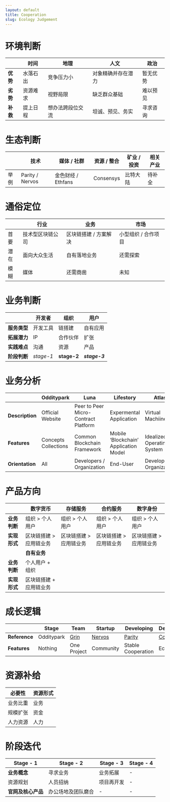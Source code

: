 ```yaml
---
layout: default
title: Cooperation
slug: Ecology Judgement
---
```


# 环境判断

|          | 时间     | 地理             | 人文               | 政治     |
| -------- | -------- | ---------------- | ------------------ | -------- |
| __优势__ | 水落石出 | 竞争压力小       | 对象精确并存在潜力 | 暂无优势 |
| __劣势__ | 资源难求 | 视野局限         | 缺乏群众基础       | 难以预见 |
| __补救__ | 提上日程 | 想办法跨段位交流 | 坦诚、预见、务实   | 寻求咨询 |


# 生态判断

|      | 技术            | 媒体 / 社群        | 资源 / 整合 | 矿业 / 投资 | 相关产业 |
| ---- | --------------- | ------------------ | ----------- | ----------- | -------- |
| 举例 | Parity / Nervos | 金色财经 / Ethfans | Consensys   | 比特大陆    | 待补全   |



# 通俗定位

|      | 行业             | 业务                  | 市场                |
| ---- | ---------------- | --------------------- | ------------------- |
| 首要 | 技术型区块链公司 | 区块链搭建 / 方案解决 | 小型组织 / 合作项目 |
| 潜在 | 面向大众生活     | 自有落地业务          | 还需探索            |
| 模糊 | 媒体             | 还需商凿              | 未知                |



# 业务判断

|              | 开发者    | 组织        | 用户          |
| ------------ | --------- | ----------- | ------------- |
| __服务类型__ | 开发工具  | 链搭建      | 自有应用      |
| __拓展潜力__ | IP        | 合作伙伴    | 扩张          |
| __实践难点__ | 沟通      | 资源        | 产品          |
| __阶段判断__ | _stage-1_ | __stage-2__ | ___stage-3___ |



# 业务分析

|                 | Odditypark           | Luna                                 | Lifestory                             | Atlas                      | Sonata                         |
| --------------- | -------------------- | ------------------------------------ | ------------------------------------- | -------------------------- | ------------------------------ |
| __Description__ | Official Website     | Peer to Peer Micro-Contract Platform | Expermental Application               | Virtual  Machiine          | Future Programming Language    |
| __Features__    | Concepts Collections | Common Blockchain Framework          | Mobile ‘Blockchain’ Application Model | Idealized Operating-System | Idealized Programming Language |
| __Orientation__ | All                  | Developers / Organization            | End-User                              | Developers / Organization  | Developers / End-User          |



# 产品方向

|              | 数字货币                | 存储服务                | 合约服务                | 数字身份                |
| ------------ | ----------------------- | ----------------------- | ----------------------- | ----------------------- |
| __业务判断__ | 组织 > 个人用户         | 组织 > 个人用户         | 组织 > 个人用户         | 组织 > 个人用户         |
| __实现形式__ | 区块链搭建 > 应用链业务 | 区块链搭建 > 应用链业务 | 区块链搭建 > 应用链业务 | 区块链搭建 > 应用链业务 |
|              | __自有业务__            |                         |                         |                         |
| __业务判断__ | 个人用户 + 组织         |                         |                         |                         |
| __实现形式__ | 区块链搭建 + 应用链业务 |                         |                         |                         |



# 成长逻辑

|               | Stage        | Team           | Startup            | Developing           | Developed                |
| ------------- | ------------ | -------------- | ------------------ | -------------------- | ------------------------ |
| __Reference__ | Odditypark   | [Grin][Grin]   | [Nervos][Nervos]   | [Parity][Parity]     | [Consensys][Consensys]   |
| __Features__  | Nothing      | One Project    | Community          | Stable Cooperation   | Ecology                  |

[Grin]: https://grin-tech.org
[Nervos]: https://www.nervos.org
[Parity]: https://paritytech.github.io
[Consensys]: https://consensys.net

# 资源补给

| 必要性   | 资源形式 |
| -------- | -------- |
| 业务比重 | 业务     |
| 规模扩张 | 资金     |
| 人力资源 | 人力     |



# 阶段迭代

| Stage - 1          | Stage - 2          | Stage - 3  | Stage - 4 |
| ------------------ | ------------------ | ---------- | --------- |
| __业务概念__       | 寻求业务           | 业务拓展   | -         |
| 资源规划           | 人员招纳           | 项目再开发 | -         |
| __官网及核心产品__ | 办公场地及团队磨合 | -          | -         |
